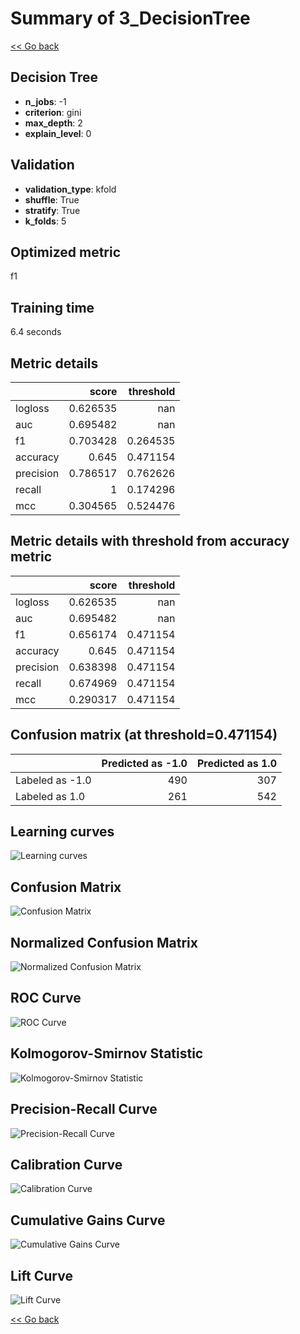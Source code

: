 # Summary of 3_DecisionTree

[<< Go back](../README.md)


## Decision Tree
- **n_jobs**: -1
- **criterion**: gini
- **max_depth**: 2
- **explain_level**: 0

## Validation
 - **validation_type**: kfold
 - **shuffle**: True
 - **stratify**: True
 - **k_folds**: 5

## Optimized metric
f1

## Training time

6.4 seconds

## Metric details
|           |    score |   threshold |
|:----------|---------:|------------:|
| logloss   | 0.626535 |  nan        |
| auc       | 0.695482 |  nan        |
| f1        | 0.703428 |    0.264535 |
| accuracy  | 0.645    |    0.471154 |
| precision | 0.786517 |    0.762626 |
| recall    | 1        |    0.174296 |
| mcc       | 0.304565 |    0.524476 |


## Metric details with threshold from accuracy metric
|           |    score |   threshold |
|:----------|---------:|------------:|
| logloss   | 0.626535 |  nan        |
| auc       | 0.695482 |  nan        |
| f1        | 0.656174 |    0.471154 |
| accuracy  | 0.645    |    0.471154 |
| precision | 0.638398 |    0.471154 |
| recall    | 0.674969 |    0.471154 |
| mcc       | 0.290317 |    0.471154 |


## Confusion matrix (at threshold=0.471154)
|                 |   Predicted as -1.0 |   Predicted as 1.0 |
|:----------------|--------------------:|-------------------:|
| Labeled as -1.0 |                 490 |                307 |
| Labeled as 1.0  |                 261 |                542 |

## Learning curves
![Learning curves](learning_curves.png)
## Confusion Matrix

![Confusion Matrix](confusion_matrix.png)


## Normalized Confusion Matrix

![Normalized Confusion Matrix](confusion_matrix_normalized.png)


## ROC Curve

![ROC Curve](roc_curve.png)


## Kolmogorov-Smirnov Statistic

![Kolmogorov-Smirnov Statistic](ks_statistic.png)


## Precision-Recall Curve

![Precision-Recall Curve](precision_recall_curve.png)


## Calibration Curve

![Calibration Curve](calibration_curve_curve.png)


## Cumulative Gains Curve

![Cumulative Gains Curve](cumulative_gains_curve.png)


## Lift Curve

![Lift Curve](lift_curve.png)



[<< Go back](../README.md)
